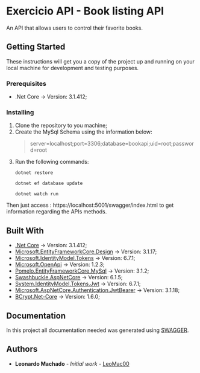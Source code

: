﻿# Exercicio API - Book listing API

An API that allows users to control their favorite books.

## Getting Started

These instructions will get you a copy of the project up and running on your local machine for development and testing purposes.

### Prerequisites

- .Net Core → Version: 3.1.412;

### Installing

1. Clone the repository to you machine;
2. Create the MySql Schema using the information below:
   > server=localhost;port=3306;database=bookapi;uid=root;password=root
3. Run the following commands:
   ```
   dotnet restore
   ```
   ```
   dotnet ef database update
   ```
   ```
   dotnet watch run
   ```

Then just access : https://localhost:5001/swagger/index.html to get information regarding the APIs methods.

## Built With

- [.Net Core](https://dotnet.microsoft.com/download) → Version: 3.1.412;
- [Microsoft.EntityFrameworkCore.Design](https://www.nuget.org/packages/Microsoft.EntityFrameworkCore.Design/3.1.17) → Version: 3.1.17;
- [Microsoft.IdentityModel.Tokens](https://www.nuget.org/packages/Microsoft.IdentityModel.Tokens/6.7.1) → Version: 6.7.1;
- [Microsoft.OpenApi](https://www.nuget.org/packages/Microsoft.OpenApi/1.2.3) → Version: 1.2.3;
- [Pomelo.EntityFrameworkCore.MySql](https://www.nuget.org/packages/Pomelo.EntityFrameworkCore.MySql/3.1.2) → Version: 3.1.2;
- [Swashbuckle.AspNetCore](https://www.nuget.org/packages/Swashbuckle.AspNetCore/6.1.5) → Version: 6.1.5;
- [System.IdentityModel.Tokens.Jwt](https://www.nuget.org/packages/System.IdentityModel.Tokens.Jwt/6.7.1) → Version: 6.7.1;
- [Microsoft.AspNetCore.Authentication.JwtBearer](https://www.nuget.org/packages/Microsoft.AspNetCore.Authentication.JwtBearer/3.1.18) → Version: 3.1.18;
- [BCrypt.Net-Core](https://www.nuget.org/packages/BCrypt.Net-Core/1.6.0) → Version: 1.6.0;

## Documentation

In this project all documentation needed was generated using [SWAGGER](https://swagger.io/).

## Authors

- **Leonardo Machado** - _Initial work_ - [LeoMac00](https://github.com/leomac00)
